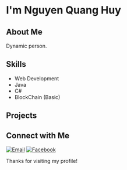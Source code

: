 # I'm Nguyen Quang Huy

## About Me
Dynamic person.

## Skills
- Web Development
- Java
- C#
- BlockChain  (Basic)

## Projects

## Connect with Me
[![Email](https://img.shields.io/badge/Email-nguyenquanghuy-red?style=flat&logo=gmail)](mailto:nguyenquanghuy14022005@gmail.com)
[![Facebook](https://img.shields.io/badge/Facebook-nguyenquanghuy-blue?style=flat&logo=facebook)](https://www.facebook.com/huy.nguyen.649537)

  
Thanks for visiting my profile!
